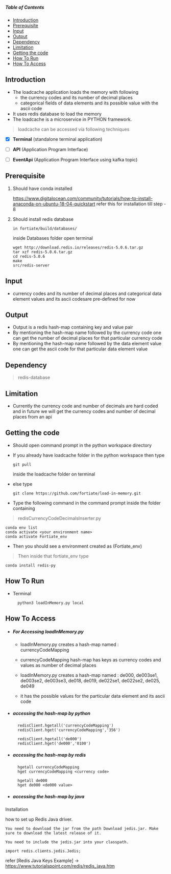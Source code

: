 ##### Table of Contents  
+ [Introduction](#introduction) 
+ [Prerequisite](#prerequisite) 
+ [Input](#input)
+ [Output](#output) 
+ [Dependency](#dependancy)
+ [Limitation](#limitation)
+ [Getting the code](#getting_the_code)
+ [How To Run](#how_to_run)
+ [How To Access](#how_to_access)


<a name="introduction"/>

## Introduction
+ The loadcache application loads the memory with following 
    + the currency codes and its number of decimal places
    + categorical fields of data elements and its possible value with the ascii code
+ It uses redis database to load the memory
+ The loadcache is a microservice in PYTHON framework.
> loadcache can be accessed via following techniques
- [x] **Terminal** (standalone terminal application)
- [ ] **API** (Application Program Interface)
- [ ] **EventApi** (Application Program Interface using kafka topic)


<a name="prerequiste"/> 

## Prerequisite


1. Should have conda installed

    https://www.digitalocean.com/community/tutorials/how-to-install-anaconda-on-ubuntu-18-04-quickstart
    refer this for installation till step - 8

2. Should install redis database
       
       in fortiate/build/databases/
       
    inside Databases folder open terminal
       
       wget http://download.redis.io/releases/redis-5.0.6.tar.gz
       tar xzf redis-5.0.6.tar.gz
       cd redis-5.0.6
       make
       src/redis-server 
 

<a name="input"/> 

## Input

+ currency codes and its number of decimal places and categorical 
data element values and its ascii codesare pre-defined for now

<a name="output"/>

## Output

+ Output is a redis hash-map containing key and value pair
+ By mentioning the hash-map name followed by the currency code one can 
get the number of decimal places for that particular currency code 
+ By mentioning the hash-map name followed by the data element value one can 
get the ascii code for that particular data element value 


<a name="dependancy"/>

## Dependency
> redis-database

<a name="limitation"/>

## Limitation

+ Currently the currency code and number of decimals are hard coded and 
in future we will get the currency codes and number of decimal places 
from an api

<a name="getting_the_code"/>

## Getting the code
    
+ Should open command prompt in the python workspace directory
+ If you already have loadcache folder in the python workspace then type    
        
      git pull
    inside the loadcache folder on terminal
    
+ else type
    
      git clone https://github.com/fortiate/load-in-memory.git

    
+ Type the following command in the command prompt inside the folder containing
    
> redisCurrencyCodeDecimalsInserter.py
    
    conda env list
    conda activate <your environment name>
    conda activate Fortiate_env
    
+ Then you should see a environment created as (Fortiate_env)

> Then inside that fortiate_env type

    conda install redis-py


<a name="how_to_run"/>

## How To Run
+ Terminal

        python3 loadInMemory.py local

<a name="how_to_access"/>

## How To Access


+ ##### For Accessing loadInMemory.py

    + loadInMemory.py creates a hash-map named : currencyCodeMapping 
 
    + currencyCodeMapping hash-map has keys as currency codes and values as number of decimal places
    
    + loadInMemory.py creates a hash-map named : de000, de003se1, de003se2, de003se3, de018, de019,
                                                 de022se1, de022se2, de025, de049
    + it has the possible values for the particular data element and its ascii code

+ ##### accessing the hash-map by python 
        
        redisClient.hgetall('currencyCodeMapping')
        redisClient.hget('currencyCodeMapping','356') 
        
        redisClient.hgetall('de000')
        redisClient.hget('de000','0100')
        
+ ##### accessing the hash-map by redis
 
        hgetall currencyCodeMapping
        hget currencyCodeMapping <currency code>
        
        hgetall de000
        hget de000 <de000 value>
        
+ ##### accessing the hash-map by java

Installation

how to set up Redis Java driver.

    You need to download the jar from the path Download jedis.jar. Make sure to download the latest release of it.

    You need to include the jedis.jar into your classpath.
    
    import redis.clients.jedis.Jedis; 

refer [Redis Java Keys Example] -> https://www.tutorialspoint.com/redis/redis_java.htm

